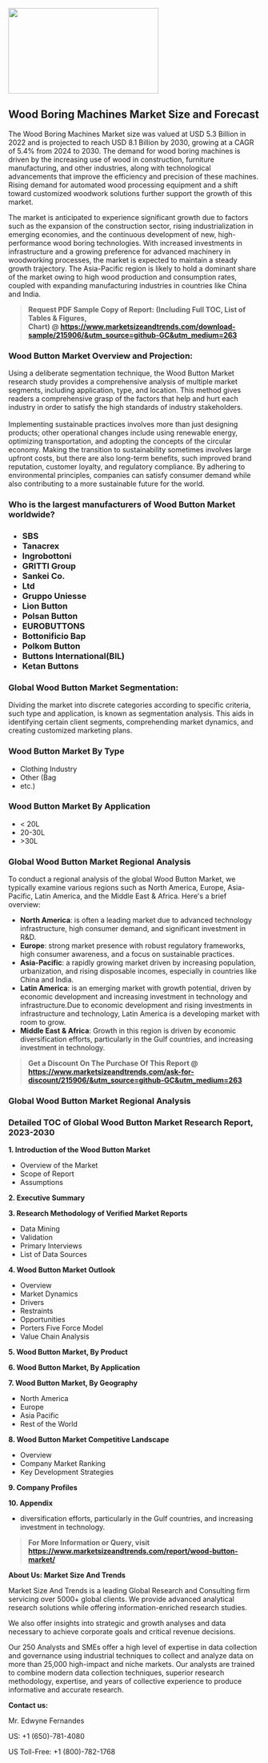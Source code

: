 <p><img class="alignnone size-medium wp-image-20088" src="https://ffe5etoiles.com/wp-content/uploads/2024/12/MST1-300x171.png" alt="" width="300" height="171" /></p><h2>Wood Boring Machines Market Size and Forecast</h2><p>The Wood Boring Machines Market size was valued at USD 5.3 Billion in 2022 and is projected to reach USD 8.1 Billion by 2030, growing at a CAGR of 5.4% from 2024 to 2030. The demand for wood boring machines is driven by the increasing use of wood in construction, furniture manufacturing, and other industries, along with technological advancements that improve the efficiency and precision of these machines. Rising demand for automated wood processing equipment and a shift toward customized woodwork solutions further support the growth of this market.</p><p>The market is anticipated to experience significant growth due to factors such as the expansion of the construction sector, rising industrialization in emerging economies, and the continuous development of new, high-performance wood boring technologies. With increased investments in infrastructure and a growing preference for advanced machinery in woodworking processes, the market is expected to maintain a steady growth trajectory. The Asia-Pacific region is likely to hold a dominant share of the market owing to high wood production and consumption rates, coupled with expanding manufacturing industries in countries like China and India.</p></p><blockquote id="" class=""><strong>Request PDF Sample Copy of Report: (Including Full TOC, List of Tables &amp; Figures, Chart)&nbsp;@&nbsp;<strong><a href="https://www.marketsizeandtrends.com/download-sample/215906/&utm_source=github-GC&utm_medium=263" target="_blank">https://www.marketsizeandtrends.com/download-sample/215906/&utm_source=github-GC&utm_medium=263</a></strong></strong></blockquote><h3 id="" class="">Wood Button Market&nbsp;Overview and Projection:</h3><p id="" class="">Using a deliberate segmentation technique, the Wood Button Market research study provides a comprehensive analysis of multiple market segments, including application, type, and location. This method gives readers a comprehensive grasp of the factors that help and hurt each industry in order to satisfy the high standards of industry stakeholders. <br /> <br />Implementing sustainable practices involves more than just designing products; other operational changes include using renewable energy, optimizing transportation, and adopting the concepts of the circular economy. Making the transition to sustainability sometimes involves large upfront costs, but there are also long-term benefits, such improved brand reputation, customer loyalty, and regulatory compliance. By adhering to environmental principles, companies can satisfy consumer demand while also contributing to a more sustainable future for the world.</p><h3 id="" class="">Who is the largest manufacturers of&nbsp;Wood Button Market worldwide?</h3><h3 class=""><p><ul><li>SBS </li><li> Tanacrex </li><li> Ingrobottoni </li><li> GRITTI Group </li><li> Sankei Co. </li><li> Ltd </li><li> Gruppo Uniesse </li><li> Lion Button </li><li> Polsan Button </li><li> EUROBUTTONS </li><li> Bottonificio Bap </li><li> Polkom Button </li><li> Buttons International(BIL) </li><li> Ketan Buttons</li></ul></p></h3><h3 id="" class="">Global&nbsp;Wood Button Market Segmentation:</h3><p id="" class="">Dividing the market into discrete categories according to specific criteria, such type and application, is known as segmentation analysis. This aids in identifying certain client segments, comprehending market dynamics, and creating customized marketing plans.</p><h3 id="" class="">Wood Button Market&nbsp;By Type</h3><p><p><ul><li>Clothing Industry</li><li> Other (Bag</li><li> etc.)</p></li></ul></p></p><h3 id="" class="">Wood Button Market&nbsp;By Application</h3><p class=""><p><ul><li>< 20L</li><li> 20-30L</li><li> >30L</li></ul></p></p><h3 id="" class="">Global Wood Button Market Regional Analysis</h3><p id="" class="">To conduct a regional analysis of the global Wood Button Market, we typically examine various regions such as North America, Europe, Asia-Pacific, Latin America, and the Middle East &amp; Africa. Here's a brief overview:</p><ul><li><strong>North America</strong>: is often a leading market due to advanced technology infrastructure, high consumer demand, and significant investment in R&amp;D.</li><li><strong>Europe</strong>: strong market presence with robust regulatory frameworks, high consumer awareness, and a focus on sustainable practices.</li><li><strong>Asia-Pacific</strong>: a rapidly growing market driven by increasing population, urbanization, and rising disposable incomes, especially in countries like China and India.</li><li><strong>Latin America</strong>: is an emerging market with growth potential, driven by economic development and increasing investment in technology and infrastructure.Due to economic development and rising investments in infrastructure and technology, Latin America is a developing market with room to grow.</li><li><strong>Middle East &amp; Africa</strong>: Growth in this region is driven by economic diversification efforts, particularly in the Gulf countries, and increasing investment in technology.</li></ul><blockquote id="" class=""><strong>Get a Discount On The Purchase Of This Report @ <strong><a href="https://www.marketsizeandtrends.com/ask-for-discount/215906/&utm_source=github-GC&utm_medium=263" target="_blank">https://www.marketsizeandtrends.com/ask-for-discount/215906/&utm_source=github-GC&utm_medium=263</a></strong></strong></blockquote><h3 id="" class="">Global Wood Button Market Regional Analysis</h3><h3 id="" class="">Detailed TOC of Global Wood Button Market Research Report, 2023-2030</h3><p id="" class=""><strong>1. Introduction of the Wood Button Market</strong></p><ul><li>Overview of the Market</li><li>Scope of Report</li><li>Assumptions</li></ul><p id="" class=""><strong>2. Executive Summary</strong></p><p id="" class=""><strong>3. Research Methodology of Verified Market Reports</strong></p><ul><li>Data Mining</li><li>Validation</li><li>Primary Interviews</li><li>List of Data Sources</li></ul><p id="" class=""><strong>4. Wood Button Market Outlook</strong></p><ul><li>Overview</li><li>Market Dynamics</li><li>Drivers</li><li>Restraints</li><li>Opportunities</li><li>Porters Five Force Model</li><li>Value Chain Analysis</li></ul><p id="" class=""><strong>5. Wood Button Market, By Product</strong></p><p id="" class=""><strong>6. Wood Button Market, By Application</strong></p><p id="" class=""><strong>7. Wood Button Market, By Geography</strong></p><ul><li>North America</li><li>Europe</li><li>Asia Pacific</li><li>Rest of the World</li></ul><p id="" class=""><strong>8. Wood Button Market Competitive Landscape</strong></p><ul><li>Overview</li><li>Company Market Ranking</li><li>Key Development Strategies</li></ul><p id="" class=""><strong>9. Company Profiles</strong></p><p id="" class=""><strong>10. Appendix</strong></p><ul><li>diversification efforts, particularly in the Gulf countries, and increasing investment in technology.</li></ul><blockquote id="" class=""><strong>For More Information or Query, visit <strong><strong><a href="https://www.marketsizeandtrends.com/report/wood-button-market/" target="_blank">https://www.marketsizeandtrends.com/report/wood-button-market/</a></strong></strong></strong></blockquote><p id="" class=""><strong>About Us: Market Size And Trends</strong></p><p id="" class="">Market Size And Trends is a leading Global Research and Consulting firm servicing over 5000+ global clients. We provide advanced analytical research solutions while offering information-enriched research studies.</p><p id="" class="">We also offer insights into strategic and growth analyses and data necessary to achieve corporate goals and critical revenue decisions.</p><p id="" class="">Our 250 Analysts and SMEs offer a high level of expertise in data collection and governance using industrial techniques to collect and analyze data on more than 25,000 high-impact and niche markets. Our analysts are trained to combine modern data collection techniques, superior research methodology, expertise, and years of collective experience to produce informative and accurate research.</p><p id="" class=""><strong>Contact us:</strong></p><p id="" class="">Mr. Edwyne Fernandes</p><p id="" class="">US: +1 (650)-781-4080</p><p id="" class="">US Toll-Free: +1 (800)-782-1768</p>
